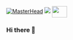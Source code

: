 [![MasterHead](https://i.imgur.com/GWVc5Zx.jpeg)](https://github.com/flamespill)
![](https://komarev.com/ghpvc/?username=flamespill&style=for-the-badge) <a href="<https://discord.com/users/1018142081878851595>" target="blank"><img align="center" src="https://cdn.jsdelivr.net/npm/simple-icons@3.0.1/icons/discord.svg" alt="" height="30" width="40" /></a>
### Hi there 👋
<!--
**flamespill/flamespill** is a ✨ _special_ ✨ repository because its `README.md` (this file) appears on your GitHub profile.

Here are some ideas to get you started:

- 🔭 I’m currently working on ...
- 🌱 I’m currently learning ...
- 👯 I’m looking to collaborate on ...
- 🤔 I’m looking for help with ...
- 💬 Ask me about ...
- 📫 How to reach me: ...
- 😄 Pronouns: ...
- ⚡ Fun fact: ...
-->
